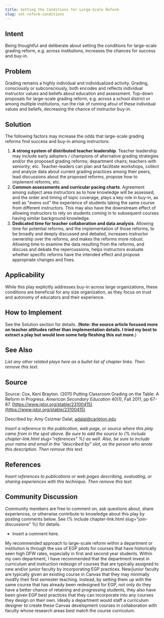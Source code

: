 ```yaml
---
title: Setting the Conditions for Large-Scale Reform
slug: set-reform-conditions
---
```

## Intent

Being thoughtful and deliberate about setting the conditions for large-scale grading reform, e.g. across institutions, increases the chances for success and buy-in.

## Problem

Grading remains a highly individual and individualized activity. Grading, consciously or subconsciously, both encodes and reflects individual instructor values and beliefs about education and assessment. Top-down proposals for large-scale grading reform, e.g. across a school district or among multiple institutions, run the risk of running afoul of these individual values and beliefs, decreasing the chance of instructor buy-in.


## Solution

The following factors may increase the odds that large-scale grading reforms find success and buy-in among instructors:

1. **A strong system of distributed teacher leadership**. Teacher leadership may include early adopters / champions of alternative grading strategies and/or the proposed grading reforms; department chairs; teachers with seniority; etc. Teacher-leaders can plan and facilitate workshops, collect and analyze data about current grading practices among their peers, lead discussions about the proposed reforms, propose how to implement reforms, etc. 
2. **Common assessments and curricular pacing charts**. Agreement among subject area instructors as to how knowledge will be assessed, and the order and timing of topic coverage, plays a key role in buy-in, as well as "evens out" the experience of students taking the same course from different instructors. This may also have the downstream effect of allowing instructors to rely on students coming in to subsequent courses having similar background knowledge. 
3. **Dedicated time for teacher collaboration and data analysis**. Allowing time for potential reforms, and the implementation of those reforms, to be broadly and deeply discussed and debated, increases instructor ownership over the reforms, and makes the reforms more robust. Allowing time to examine the data resulting from the reforms, and discuss and debate the repercussions, helps instructors evaluate whether specific reforms have the intended effect and propose appropriate changes and fixes.


## Applicability

While this play explicitly addresses buy-in across large organizations, these conditions are beneficial for any size organization, as they focus on trust and autonomy of educators and their experience.


## How to Implement

See the Solution section for details. (**Note: the source article focused more on teacher attitudes rather than implementation details. I tried my best to extract a play but would love some help fleshing this out more.**)

## See Also

_List any other related plays here as a bullet list of chapter links.
Then remove this text._


## Source

Source: Cox, Keni Brayton. (2011) Putting Classroom Grading on the Table: A Reform in Progress. _American Secondary Education_ 40(1), Fall 2011, pp 67-87. [https://www.jstor.org/stable/23100415](https://www.jstor.org/stable/23100415)

Described by: Amy Csizmar Dalal, adalal@carleton.edu

_Insert a reference to the publication, web page, or source where this play
came from in the spot above. Be sure to add the source
to {% include chapter-link.html slug="references" %} as well.
Also, be sure to include your name and email in the "described by" slot,
as the person who wrote this description.
Then remove this text._


## References

_Insert references to publications or web pages describing, evaluating, or
sharing experiences with this technique. Then remove this text._


## Community Discussion

Community members are free to comment on, ask questions about, share
experiences, or otherwise contribute to knowledge about this play by
posting comments below.
See {% include chapter-link.html slug="join-discussions" %} for details.

* Insert a comment here.

My recommended approach to large-scale reform within a department or institution is through the use of EGP pilots for courses that have historically seen high DFW rates, especially in first and second year students. Within my own department, I have recommended that the department invest in curriculum and instruction redesign of courses that are typically assigned to new and/or junior faculty by incorporating EGP practices. New/junior faculty are typically given an existing course in Canvas that they may minimally modify their first semester teaching. Instead, by setting them up with the same course that has already been redesigned for EGP, not only do they have a better chance of retaining and progressing students, they also have been given EGP best practices that they can incorporate into any courses they design on their own. Ideally a department would staff a curriculum designer to create these Canvas development courses in collaboration with faculty whose research areas best match the course curriculum. 
